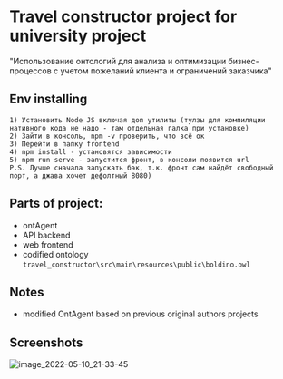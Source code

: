 Travel constructor project for university project
=================================================
"Использование онтологий для анализа и оптимизации 
бизнес-процессов с учетом пожеланий клиента и ограничений заказчика"

Env installing
--------------
```
1) Установить Node JS включая доп утилиты (тулзы для компиляции нативного кода не надо - там отдельная галка при установке) 
2) Зайти в консоль, npm -v проверить, что всё ок
3) Перейти в папку frontend
4) npm install - установятся зависимости
5) npm run serve - запустится фронт, в консоли появится url
P.S. Лучше сначала запускать бэк, т.к. фронт сам найдёт свободный порт, а джава хочет дефолтный 8080)
```

Parts of project:
-----------------
- ontAgent
- API backend
- web frontend
- codified ontology `travel_constructor\src\main\resources\public\boldino.owl`

Notes
-----
- modified OntAgent based on previous original authors projects

Screenshots
-----------

![image_2022-05-10_21-33-45](https://user-images.githubusercontent.com/13280035/167842567-7f1b312a-920b-49f4-9a42-ff03075778f0.png)
